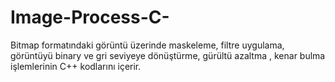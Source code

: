 # Image-Process-C-
Bitmap formatındaki görüntü üzerinde maskeleme, filtre uygulama, görüntüyü binary ve gri seviyeye dönüştürme, gürültü azaltma , kenar bulma işlemlerinin C++ kodlarını içerir.
